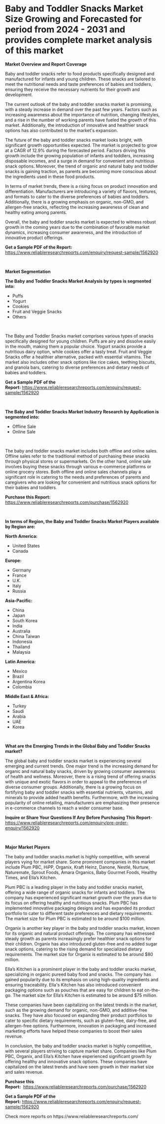 <p><h1>Baby and Toddler Snacks Market Size Growing and Forecasted for period from 2024 - 2031 and provides complete market analysis of this market</h1></p><p><strong>Market Overview and Report Coverage</strong></p>
<p><p>Baby and toddler snacks refer to food products specifically designed and manufactured for infants and young children. These snacks are tailored to meet the nutritional needs and taste preferences of babies and toddlers, ensuring they receive the necessary nutrients for their growth and development.</p><p>The current outlook of the baby and toddler snacks market is promising, with a steady increase in demand over the past few years. Factors such as increasing awareness about the importance of nutrition, changing lifestyles, and a rise in the number of working parents have fueled the growth of this market. Additionally, the introduction of innovative and healthier snack options has also contributed to the market's expansion.</p><p>The future of the baby and toddler snacks market looks bright, with significant growth opportunities expected. The market is projected to grow at a CAGR of 12.9% during the forecasted period. Factors driving this growth include the growing population of infants and toddlers, increasing disposable incomes, and a surge in demand for convenient and nutritious snack options. Moreover, the trend of organic and natural baby and toddler snacks is gaining traction, as parents are becoming more conscious about the ingredients used in these food products.</p><p>In terms of market trends, there is a rising focus on product innovation and differentiation. Manufacturers are introducing a variety of flavors, textures, and formats to cater to the diverse preferences of babies and toddlers. Additionally, there is a growing emphasis on organic, non-GMO, and allergen-free snacks, reflecting the increasing awareness of clean and healthy eating among parents.</p><p>Overall, the baby and toddler snacks market is expected to witness robust growth in the coming years due to the combination of favorable market dynamics, increasing consumer awareness, and the introduction of innovative product offerings.</p></p>
<p><strong>Get a Sample PDF of the Report:</strong> <a href="https://www.reliableresearchreports.com/enquiry/request-sample/1562920">https://www.reliableresearchreports.com/enquiry/request-sample/1562920</a></p>
<p>&nbsp;</p>
<p><strong>Market Segmentation</strong></p>
<p><strong>The Baby and Toddler Snacks Market Analysis by types is segmented into:</strong></p>
<p><ul><li>Puffs</li><li>Yogurt</li><li>Cookies</li><li>Fruit and Veggie Snacks</li><li>Others</li></ul></p>
<p>&nbsp;</p>
<p><p>The Baby and Toddler Snacks market comprises various types of snacks specifically designed for young children. Puffs are airy and dissolve easily in the mouth, making them a popular choice. Yogurt snacks provide a nutritious dairy option, while cookies offer a tasty treat. Fruit and Veggie Snacks offer a healthier alternative, packed with essential vitamins. The market also includes other snack options like rice cakes, teething biscuits, and granola bars, catering to diverse preferences and dietary needs of babies and toddlers.</p></p>
<p><strong>Get a Sample PDF of the Report:</strong>&nbsp;<a href="https://www.reliableresearchreports.com/enquiry/request-sample/1562920">https://www.reliableresearchreports.com/enquiry/request-sample/1562920</a></p>
<p>&nbsp;</p>
<p><strong>The Baby and Toddler Snacks Market Industry Research by Application is segmented into:</strong></p>
<p><ul><li>Offline Sale</li><li>Online Sale</li></ul></p>
<p>&nbsp;</p>
<p><p>The baby and toddler snacks market includes both offline and online sales. Offline sales refer to the traditional method of purchasing these snacks through physical stores or supermarkets. On the other hand, online sale involves buying these snacks through various e-commerce platforms or online grocery stores. Both offline and online sales channels play a significant role in catering to the needs and preferences of parents and caregivers who are looking for convenient and nutritious snack options for their babies and toddlers.</p></p>
<p><strong>Purchase this Report:</strong>&nbsp; <a href="https://www.reliableresearchreports.com/purchase/1562920">https://www.reliableresearchreports.com/purchase/1562920</a></p>
<p>&nbsp;</p>
<p><strong>In terms of Region, the Baby and Toddler Snacks Market Players available by Region are:</strong></p>
<p>
    <p> <strong> North America: </strong>
        <ul>
            <li>United States</li>
            <li>Canada</li>
        </ul>
        </p> 
    <p> <strong> Europe: </strong>
        <ul>
            <li>Germany</li>
            <li>France</li>
            <li>U.K.</li>
            <li>Italy</li>
            <li>Russia</li>
        </ul>
        </p> 
    <p> <strong> Asia-Pacific: </strong>
        <ul>
            <li>China</li>
            <li>Japan</li>
            <li>South Korea</li>
            <li>India</li>
            <li>Australia</li>
            <li>China Taiwan</li>
            <li>Indonesia</li>
            <li>Thailand</li>
            <li>Malaysia</li>
        </ul>
        </p> 
    <p> <strong> Latin America: </strong>
        <ul>
            <li>Mexico</li>
            <li>Brazil</li>
            <li>Argentina Korea</li>
            <li>Colombia</li>
        </ul>
        </p> 
    <p> <strong> Middle East & Africa: </strong>
        <ul>
            <li>Turkey</li>
            <li>Saudi</li>
            <li>Arabia</li>
            <li>UAE</li>
            <li>Korea</li>
        </ul>
    </p>
    </p>
<p>&nbsp;</p>
<p><strong>What are the Emerging Trends in the Global Baby and Toddler Snacks market?</strong></p>
<p><p>The global baby and toddler snacks market is experiencing several emerging and current trends. One major trend is the increasing demand for organic and natural baby snacks, driven by growing consumer awareness of health and wellness. Moreover, there is a rising trend of offering snacks with unique and exotic flavors in order to appeal to the preferences of diverse consumer groups. Additionally, there is a growing focus on fortifying baby and toddler snacks with essential nutrients, vitamins, and minerals to provide added health benefits. Furthermore, with the increasing popularity of online retailing, manufacturers are emphasizing their presence in e-commerce channels to reach a wider consumer base.</p></p>
<p><strong>Inquire or Share Your Questions If Any Before Purchasing This Report</strong>- <a href="https://www.reliableresearchreports.com/enquiry/pre-order-enquiry/1562920">https://www.reliableresearchreports.com/enquiry/pre-order-enquiry/1562920</a></p>
<p>&nbsp;</p>
<p><strong>Major Market Players</strong></p>
<p><p>The baby and toddler snacks market is highly competitive, with several players vying for market share. Some prominent companies in this market include Plum PBC, HiPP, Organix, Kraft Heinz, Danone, Nestlé, Nurture, Naturemate, Sprout Foods, Amara Organics, Baby Gourmet Foods, Healthy Times, and Ella’s Kitchen. </p><p>Plum PBC is a leading player in the baby and toddler snacks market, offering a wide range of organic snacks for infants and toddlers. The company has experienced significant market growth over the years due to its focus on offering healthy and nutritious snacks. Plum PBC has implemented innovative packaging designs and has expanded its product portfolio to cater to different taste preferences and dietary requirements. The market size for Plum PBC is estimated to be around $100 million.</p><p>Organix is another key player in the baby and toddler snacks market, known for its organic and natural product offerings. The company has witnessed steady growth as parents increasingly prefer healthier snack options for their children. Organix has also introduced gluten-free and no added sugar snack options, catering to the rising demand for specialized dietary requirements. The market size for Organix is estimated to be around $80 million.</p><p>Ella’s Kitchen is a prominent player in the baby and toddler snacks market, specializing in organic pureed baby food and snacks. The company has gained popularity due to its emphasis on using high-quality ingredients and ensuring traceability. Ella's Kitchen has also introduced convenient packaging options such as pouches that are easy for children to eat on-the-go. The market size for Ella’s Kitchen is estimated to be around $75 million.</p><p>These companies have been capitalizing on the latest trends in the market, such as the growing demand for organic, non-GMO, and additive-free snacks. They have also focused on expanding their product portfolios to cater to specific dietary requirements, such as gluten-free, dairy-free, and allergen-free options. Furthermore, innovation in packaging and increased marketing efforts have helped these companies to boost their sales revenue.</p><p>In conclusion, the baby and toddler snacks market is highly competitive, with several players striving to capture market share. Companies like Plum PBC, Organix, and Ella’s Kitchen have experienced significant growth by offering healthy and innovative snack options. These companies have capitalized on the latest trends and have seen growth in their market size and sales revenue.</p></p>
<p><strong>Purchase this Report:</strong>&nbsp;&nbsp;<a href="https://www.reliableresearchreports.com/purchase/1562920">https://www.reliableresearchreports.com/purchase/1562920</a></p>
<p></p>
<p><strong>Get a Sample PDF of the Report:</strong>&nbsp;<a href="https://www.reliableresearchreports.com/enquiry/request-sample/1562920">https://www.reliableresearchreports.com/enquiry/request-sample/1562920</a></p>
<p>Check more reports on https://www.reliableresearchreports.com/</p>